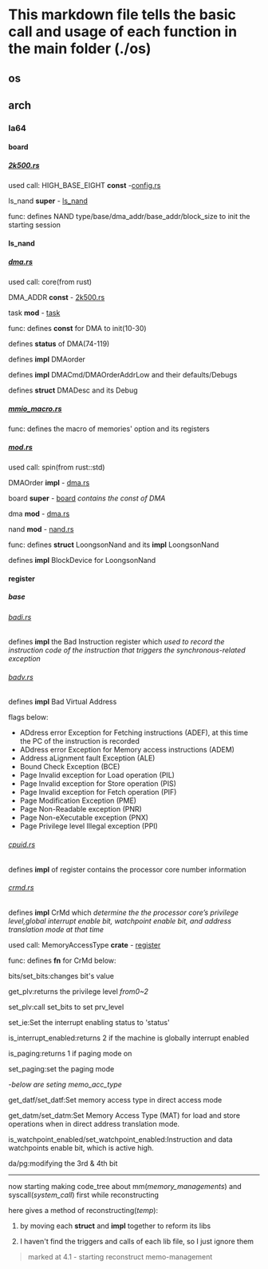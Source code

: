 # This markdown file tells the basic call and usage of each function in the main folder (./os)

## os

## arch

### la64

#### board

##### [2k500.rs](os/src/arch/la64/board/2k500.rs)

used call:
HIGH_BASE_EIGHT **const** -[config.rs](os/src/arch/la64/config.rs)

ls_nand **super** - [ls_nand](os/src/arch/la64/ls_nand)

func:
defines NAND type/base/dma_addr/base_addr/block_size to init the starting session

#### ls_nand

##### [dma.rs](os/src/arch/la64/ls_nand/dma.rs)

used call:
core(from rust)

DMA_ADDR **const** - [2k500.rs](os/src/arch/la64/board/2k500.rs)

task **mod** - [task](os/src/task)

func:
defines **const** for DMA to init(10-30)

defines **status** of DMA(74-119)

defines **impl** DMAorder

defines **impl** DMACmd/DMAOrderAddrLow and their defaults/Debugs

defines **struct** DMADesc and its Debug

##### [mmio_macro.rs](os/src/arch/la64/ls_nand/mmio_macro.rs)

func:
defines the macro of memories' option and its registers

##### [mod.rs](os/src/arch/la64/ls_nand/mod.rs)

used call:
spin(from rust::std)

DMAOrder **impl** - [dma.rs](os/src/arch/la64/ls_nand/dma.rs)

board **super** - [board](os/src/arch/la64/board) *contains the const of DMA*

dma **mod** - [dma.rs](os/src/arch/la64/ls_nand/dma.rs)

nand **mod** - [nand.rs](os/src/arch/la64/ls_nand/nand.rs)

func:
defines **struct** LoongsonNand and its **impl** LoongsonNand

defines **impl** BlockDevice for LoongsonNand

#### register

##### base

###### [badi.rs](os/src/arch/la64/register/base/badi.rs)

defines **impl** the Bad Instruction register which *used to record the instruction code of the instruction that triggers the synchronous-related exception*

###### [badv.rs](os/src/arch/la64/register/base/badv.rs)

defines **impl** Bad Virtual Address

flags below:

- ADdress error Exception for Fetching instructions (ADEF), at this time the PC of the instruction is recorded
- ADdress error Exception for Memory access instructions (ADEM)
- Address aLignment fault Exception (ALE)
- Bound Check Exception (BCE)
- Page Invalid exception for Load operation (PIL)
- Page Invalid exception for Store operation (PIS)
- Page Invalid exception for Fetch operation (PIF)
- Page Modification Exception (PME)
- Page Non-Readable exception (PNR)
- Page Non-eXecutable exception (PNX)
- Page Privilege level Illegal exception (PPI)

###### [cpuid.rs](os/src/arch/la64/register/base/cpuid.rs)

defines **impl** of register contains the processor core number information

###### [crmd.rs](os/src/arch/la64/register/base/crmd.rs)

defines **impl** CrMd which *determine the the processor core’s privilege level,global interrupt enable bit, watchpoint enable bit, and address translation mode at that time*

used call:
MemoryAccessType **crate** - [register](os/src/arch/la64/register)

func:
defines **fn** for CrMd below:

bits/set_bits:changes bit's value

get_plv:returns the privilege level *from0~2*

set_plv:call set_bits to set prv_level

set_ie:Set the interrupt enabling status to 'status'

is_interrupt_enabled:returns 2 if the machine is globally interrupt enabled

is_paging:returns 1 if paging mode on

set_paging:set the paging mode

-*below are seting memo_acc_type*

get_datf/set_datf:Set memory access type in direct access mode

get_datm/set_datm:Set Memory Access Type (MAT) for load and store operations when in direct address translation mode.

is_watchpoint_enabled/set_watchpoint_enabled:Instruction and data watchpoints enable bit, which is active high.

da/pg:modifying the 3rd & 4th bit

---

now starting making code_tree about mm(*memory_managements*) and syscall(*system_call*) first while reconstructing

here gives a method of reconstructing(*temp*):

1. by moving each **struct** and **impl** together to reform its libs

2. I haven't find the triggers and calls of each lib file, so I just ignore them

>marked at 4.1 - starting reconstruct memo-management



